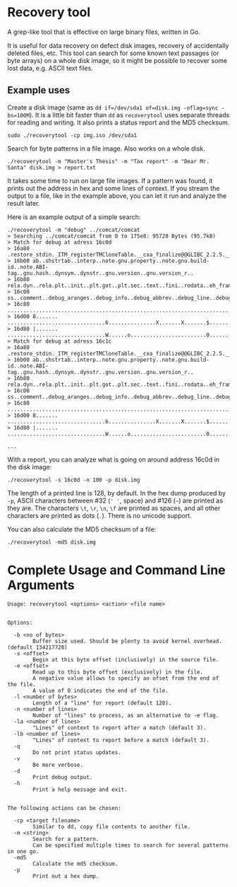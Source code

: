 
# Recovery tool

A grep-like tool that is effective on large binary files, written in Go.

It is useful for data recovery on defect disk images, recovery of accidentally deleted files, etc.
This tool can search for some known text passages (or byte arrays) on a whole disk image,
so it might be possible to recover some lost data, e.g. ASCII text files.

## Example uses

Create a disk image (same as `dd if=/dev/sda1 of=disk.img -oflag=sync -bs=100M`).
It is a little bit faster than `dd` as `recoverytool` uses separate threads for reading and writing.
It also prints a status report and the MD5 checksum.

	sudo ./recoverytool -cp img.iso /dev/sda1

Search for byte patterns in a file image.
Also works on a whole disk.

	./recoverytool -m "Master's Thesis" -m "Tax report" -m "Dear Mr. Santa" disk.img > report.txt

It takes some time to run on large file images.
If a pattern was found, it prints out the address in hex and some lines of context.
If you stream the output to a file, like in the example above, 
you can let it run and analyze the result later.

Here is an example output of a simple search:

```
./recoverytool -m "debug" ../comcat/comcat 
> Searching ../comcat/comcat from 0 to 175e8: 95720 Bytes (95.7kB)
> Match for debug at adress 16c0d
> 16a80 .restore_stdin._ITM_registerTMCloneTable.__cxa_finalize@@GLIBC_2.2.5.__ctype_b_loc@@GLIBC_2.3.stderr@@GLIBC_2.2.5...symtab..strt
> 16b00 ab..shstrtab..interp..note.gnu.property..note.gnu.build-id..note.ABI-tag..gnu.hash..dynsym..dynstr..gnu.version..gnu.version_r..
> 16b80 rela.dyn..rela.plt..init..plt.got..plt.sec..text..fini..rodata..eh_frame_hdr..eh_frame..init_array..fini_array..dynamic..data..b
> 16c00 ss..comment..debug_aranges..debug_info..debug_abbrev..debug_line..debug_str..debug_ranges..debug_macro..........................
> 16c80 ........................................................................................................#...............8.......
> 16d00 8....... ...............................6...............X.......X.......$...............................I...............|.......
> 16d80 |....... ...............................W......o........................0...............................a.......................
> Match for debug at adress 16c1c
> 16a80 .restore_stdin._ITM_registerTMCloneTable.__cxa_finalize@@GLIBC_2.2.5.__ctype_b_loc@@GLIBC_2.3.stderr@@GLIBC_2.2.5...symtab..strt
> 16b00 ab..shstrtab..interp..note.gnu.property..note.gnu.build-id..note.ABI-tag..gnu.hash..dynsym..dynstr..gnu.version..gnu.version_r..
> 16b80 rela.dyn..rela.plt..init..plt.got..plt.sec..text..fini..rodata..eh_frame_hdr..eh_frame..init_array..fini_array..dynamic..data..b
> 16c00 ss..comment..debug_aranges..debug_info..debug_abbrev..debug_line..debug_str..debug_ranges..debug_macro..........................
> 16c80 ........................................................................................................#...............8.......
> 16d00 8....... ...............................6...............X.......X.......$...............................I...............|.......
> 16d80 |....... ...............................W......o........................0...............................a.......................

...
```

With a report, you can analyze what is going on around address 16c0d in the disk image:

	./recoverytool -s 16c0d -n 100 -p disk.img

The length of a printed line is 128, by default.
In the hex dump produced by `-p`, ASCII characters between #32 (`' '`, space) and #126 (`~`) are printed as they are.
The characters `\t`, `\r`, `\n`, `\f` are printed as spaces, and all other characters are printed as dots (`.`).
There is no unicode support.

You can also calculate the MD5 checksum of a file:

	./recoverytool -md5 disk.img

# Complete Usage and Command Line Arguments

```
Usage: recoverytool <options> <action> <file name>


Options:

  -b <no of bytes>
        Buffer size used. Should be plenty to avoid kernel overhead. (default 134217728)
  -s <offset>
        Begin at this byte offset (inclusively) in the source file.
  -e <offset>
        Read up to this byte offset (exclusively) in the file.
        A negative value allows to specify an ofset from the end of the file.
        A value of 0 indicates the end of the file.
  -l <number of bytes>
        Length of a "line" for report (default 128).
  -n <number of lines>
        Number of "lines" to process, as an alternative to -e flag.
  -la <number of lines>
        "Lines" of context to report after a match (default 3).
  -lb <number of lines>
        "Lines" of context to report before a match (default 3).
  -q    
        Do not print status updates.
  -v    
        Be more verbose.
  -d    
        Print debug output.
  -h
        Print a help message and exit.

        
The following actions can be chosen:

  -cp <target filename>
        Similar to dd, copy file contents to another file.
  -m <string>
        Search for a pattern. 
        Can be specified multiple times to search for several patterns in one go.
  -md5
        Calculate the md5 checksum.
  -p    
        Print out a hex dump.
```
